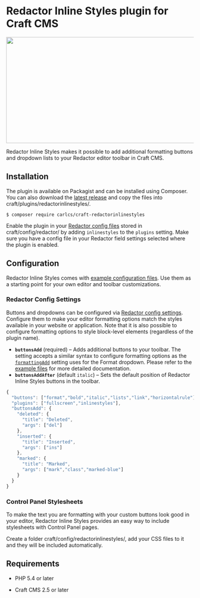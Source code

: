 # Redactor Inline Styles plugin for Craft CMS

<img src="https://github.com/carlcs/craft-redactorinlinestyles/blob/master/resources/screenshot.png" width="515" height="285">

Redactor Inline Styles makes it possible to add additional formatting buttons and dropdown lists to your Redactor editor toolbar in Craft CMS.

## Installation

The plugin is available on Packagist and can be installed using Composer. You can also download the [latest release][0] and copy the files into craft/plugins/redactorinlinestyles/.

```
$ composer require carlcs/craft-redactorinlinestyles
```

Enable the plugin in your [Redactor config files][1] stored in craft/config/redactor/ by adding `inlinestyles` to the `plugins` setting. Make sure you have a config file in your Redactor field settings selected where the plugin is enabled.

## Configuration

Redactor Inline Styles comes with [example configuration files][2]. Use them as a starting point for your own editor and toolbar customizations.

### Redactor Config Settings

Buttons and dropdowns can be configured via [Redactor config settings][1]. Configure them to make your editor formatting options match the styles available in your website or application. Note that it is also possible to configure formatting options to style block-level elements (regardless of the plugin name).

- **`buttonsAdd`** (required) – Adds additional buttons to your toolbar. The setting accepts a similar syntax to configure formatting options as the [`formattingAdd`][3] setting uses for the Format dropdown. Please refer to the [example files][2] for more detailed documentation.
- **`buttonsAddAfter`** (default `italic`) – Sets the default position of Redactor Inline Styles buttons in the toolbar.

```javascript
{
  "buttons": ["format","bold","italic","lists","link","horizontalrule"],
  "plugins": ["fullscreen","inlinestyles"],
  "buttonsAdd": {
    "deleted": {
      "title": "Deleted",
      "args": ["del"]
    },
    "inserted": {
      "title": "Inserted",
      "args": ["ins"]
    },
    "marked": {
      "title": "Marked",
      "args": ["mark","class","marked-blue"]
    }
  }
}
```

### Control Panel Stylesheets

To make the text you are formatting with your custom buttons look good in your editor, Redactor Inline Styles provides an easy way to include stylesheets with Control Panel pages.

Create a folder craft/config/redactorinlinestyles/, add your CSS files to it and they will be included automatically.

## Requirements

- PHP 5.4 or later
- Craft CMS 2.5 or later


  [0]: https://github.com/carlcs/craft-redactorinlinestyles/releases/latest
  [1]: https://craftcms.com/docs/rich-text-fields#redactor-configs
  [2]: _examples/
  [3]: https://imperavi.com/redactor/docs/settings/formatting/#setting-formattingAdd
